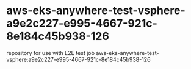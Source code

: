 # aws-eks-anywhere-test-vsphere-a9e2c227-e995-4667-921c-8e184c45b938-126
repository for use with E2E test job aws-eks-anywhere-test-vsphere:a9e2c227-e995-4667-921c-8e184c45b938-126
